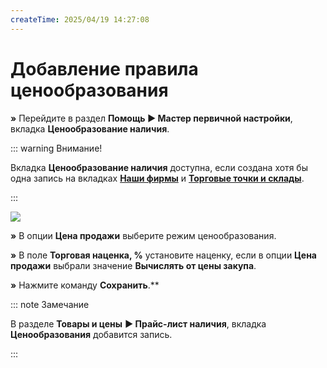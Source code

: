 ```yaml
---
createTime: 2025/04/19 14:27:08
---
```

# Добавление правила ценообразования

**»** Перейдите в раздел **Помощь ► Мастер первичной настройки**, вкладка **Ценообразование наличия**.

::: warning Внимание!

Вкладка **Ценообразование наличия** доступна, если создана хотя бы одна запись на вкладках [**Наши фирмы**](#3001121b-4890-48a8-a5d1-91eeb221876c) и [**Торговые точки и склады**](#4a058862-13b3-4d54-85a2-f9978df07b43). 

:::

![](../../assets/guide/Aspose.Words.6f13226c-9016-4dda-be57-653ed66d987a.104.png)

**»** В опции **Цена продажи** выберите режим ценообразования.

**»** В поле **Торговая наценка, %** установите наценку, если в опции **Цена продажи** выбрали значение **Вычислять от цены закупа**.

**»** Нажмите команду **Сохранить**.** 

::: note Замечание

В разделе **Товары и цены** **► Прайс-лист наличия**, вкладка **Ценообразования** добавится запись.

:::
